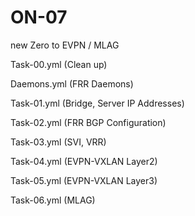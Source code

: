 # ON-07
new Zero to EVPN / MLAG

Task-00.yml (Clean up)

Daemons.yml (FRR Daemons)

Task-01.yml (Bridge, Server IP Addresses)

Task-02.yml (FRR BGP Configuration)

Task-03.yml (SVI, VRR)

Task-04.yml (EVPN-VXLAN Layer2)

Task-05.yml (EVPN-VXLAN Layer3)

Task-06.yml (MLAG)
